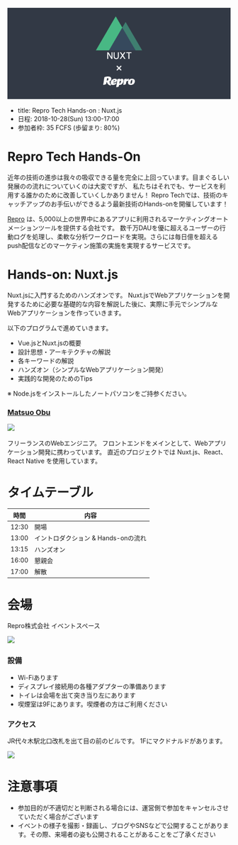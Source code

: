 ![](/hands-on/6/images/banner.png)

- title: Repro Tech Hands-on : Nuxt.js
- 日程: 2018-10-28(Sun) 13:00-17:00
- 参加者枠: 35 FCFS (歩留まり: 80%)

# Repro Tech Hands-On

近年の技術の進歩は我々の吸収できる量を完全に上回っています。目まぐるしい発展のの流れについていくのは大変ですが、
私たちはそれでも、サービスを利用する誰かのために改善していくしかありません！
Repro Techでは、技術のキャッチアップのお手伝いができるよう最新技術のHands-onを開催しています！

[Repro](https://repro.io) は、5,000以上の世界中にあるアプリに利用されるマーケティングオートメーションツールを提供する会社です。
数千万DAUを優に超えるユーザーの行動ログを処理し、柔軟な分析ワークロードを実現。さらには毎日億を超えるpush配信などのマーケティン施策の実施を実現するサービスです。

# Hands-on: Nuxt.js

Nuxt.jsに入門するためのハンズオンです。
Nuxt.jsでWebアプリケーションを開発するために必要な基礎的な内容を解説した後に、実際に手元でシンプルなWebアプリケーションを作っていきます。

以下のプログラムで進めていきます。

- Vue.jsとNuxt.jsの概要
- 設計思想・アーキテクチャの解説
- 各キーワードの解説
- ハンズオン（シンプルなWebアプリケーション開発）
- 実践的な開発のためのTips

※ Node.jsをインストールしたノートパソコンをご持参ください。

### [Matsuo Obu](https://twitter.com/mqtsuo02)

![](https://pbs.twimg.com/profile_images/1057145049694187520/_YQXxTWP_400x400.jpg)

フリーランスのWebエンジニア。
フロントエンドをメインとして、Webアプリケーション開発に携わっています。
直近のプロジェクトでは Nuxt.js、React、React Native を使用しています。


# タイムテーブル

時間  | 内容
---   | ---
12:30 | 開場
13:00 | イントロダクション & Hands-onの流れ
13:15 | ハンズオン
16:00 | 懇親会
17:00 | 解散

# 会場

Repro株式会社 イベントスペース

![](https://github.com/reproio/repro-tech-meetup/blob/master/assets/images/repro-event-space.png?raw=true)

### 設備

- Wi-Fiあります
- ディスプレイ接続用の各種アダプターの準備あります
- トイレは会場を出て突き当り左にあります
- 喫煙室は9Fにあります。喫煙者の方はご利用ください

### アクセス

JR代々木駅北口改札を出て目の前のビルです。
1Fにマクドナルドがあります。

![](https://github.com/reproio/repro-tech-meetup/blob/master/assets/images/repro-access-1.png?raw=true)

# 注意事項

- 参加目的が不適切だと判断される場合には、運営側で参加をキャンセルさせていただく場合がございます
- イベントの様子を撮影・録画し、ブログやSNSなどで公開することがあります。その際、来場者の姿も公開されることがあることをご了承ください
